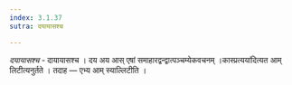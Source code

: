 ```yaml
---
index: 3.1.37
sutra: दयायासश्च

---
```

_दयायासश्च_ - दायायासश्च । दय अय आस् एषां समाहारद्वन्द्वात्पञ्चम्येकवचनम् ।कास्प्रत्यया॑दित्यत आम् लिटीत्यनुर्तते । तदाह — एभ्य आम् स्याल्लिटीति । 